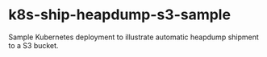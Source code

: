 # k8s-ship-heapdump-s3-sample

Sample Kubernetes deployment to illustrate automatic heapdump shipment to a S3 bucket.
